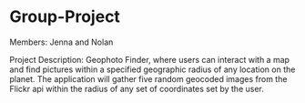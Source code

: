 # Group-Project
Members:
Jenna and Nolan

Project Description:
Geophoto Finder, where users can interact with a map and find pictures within a specified geographic radius of any location on the planet. The application will gather five random geocoded images from the Flickr api within the radius of any set of coordinates set by the user. 